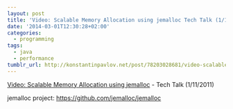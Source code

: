 ```yaml
---
layout: post
title: 'Video: Scalable Memory Allocation using jemalloc Tech Talk (1/11/2011)'
date: '2014-03-01T12:30:28+02:00'
categories:
  - programming
tags:
  - java
  - performance
tumblr_url: http://konstantinpavlov.net/post/78203028681/video-scalable-memory-allocation-using-jemalloc-tech
---
```

[Video: Scalable Memory Allocation using jemalloc](https://www.facebook.com/video/video.php?v=696488619305) - Tech Talk (1/11/2011)

jemalloc project: https://github.com/jemalloc/jemalloc
